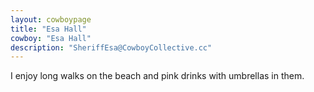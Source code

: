 ```yaml
---
layout: cowboypage
title: "Esa Hall"
cowboy: "Esa Hall"
description: "SheriffEsa@CowboyCollective.cc"
---
```

I enjoy long walks on the beach and pink drinks with umbrellas in them.

